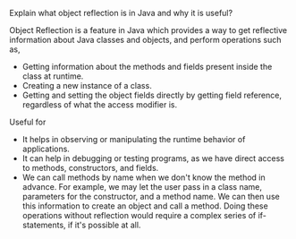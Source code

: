 Explain what object reflection is in Java and why it is useful?

Object Reflection is a feature in Java which provides a way to get reflective information about Java classes and objects, and perform operations such as,

- Getting information about the methods and fields present inside the class at runtime.
- Creating a new instance of a class.
- Getting and setting the object fields directly by getting field reference, regardless of what the access modifier is.

Useful for

- It helps in observing or manipulating the runtime behavior of applications.
- It can help in debugging or testing programs, as we have direct access to methods, constructors, and fields.
- We can call methods by name when we don't know the method in advance. For example, we may let the user pass in a class name, parameters for the constructor, and a method name. We can then use this information to create an object and call a method. Doing these operations without reflection would require a complex series of if-statements, if it's possible at all.
